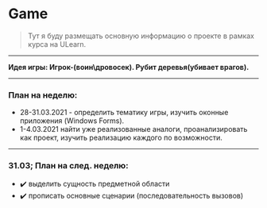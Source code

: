 # Game

> Тут я буду размещать основную информацию о проекте в рамках курса на ULearn.

---

**Идея игры: Игрок-(воин\дровосек). Рубит деревья(убивает врагов).**

---

### План на неделю:
* 28-31.03.2021 - определить тематику игры, изучить оконные приложения (Windows Forms).
* 1-4.03.2021 найти уже реализованные аналоги, проанализировать как проект, изучить реализацию каждого по возможности.

---

### 31.03; План на след. неделю:
* :heavy_check_mark: выделить сущность предметной области
* :heavy_check_mark: прописать основные сценарии (последовательность вызовов)
